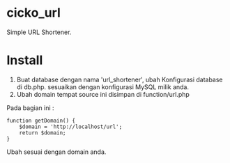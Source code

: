 # cicko_url
Simple URL Shortener.

# Install

1. Buat database dengan nama 'url_shortener', ubah Konfigurasi database di db.php. sesuaikan dengan konfigurasi MySQL milik anda.
2. Ubah domain tempat source ini disimpan di function/url.php

Pada bagian ini :

```
function getDomain() {
	$domain = 'http://localhost/url';
	return $domain;
}
```

Ubah sesuai dengan domain anda.